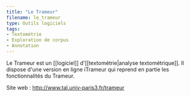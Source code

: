 ```yaml
---
title: "Le Trameur"
filename: le_trameur
type: Outils logiciels
tags:
- Textométrie
- Exploration de corpus
- Annotation
---
```


Le Trameur est un [[logiciel]] d'[[textométrie|analyse textométrique]]. Il dispose d'une version en ligne iTrameur qui reprend en partie les fonctionnalités du Trameur.

Site web : <http://www.tal.univ-paris3.fr/trameur>

